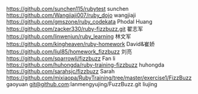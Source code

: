 https://github.com/sunchen115/rubytest sunchen
https://github.com/Wangjiaji007/ruby_dojo wangjiaji
https://github.com/gmszone/ruby_codekata Phodal Huang
https://github.com/zacker330/ruby-fizzbuzz.git 翟志军
https://github.com/linwenjun/ruby_learning 林文军
https://github.com/kingheaven/ruby-homework David&崔娇
https://github.com/liul85/homework_fizzbuzz 刘亮
https://github.com/sparrowli/fizzbuzz Fan li
https://github.com/huhongda/ruby-training-fizzbuzz huhongda
https://github.com/sarahsjc/fizzbuzz  Sarah
https://github.com/mixiaopa/RubyTraining/tree/master/exercise1/FizzBuzz gaoyuan
git@github.com:lanmengyujing/FuzzBuzz.git liujing

